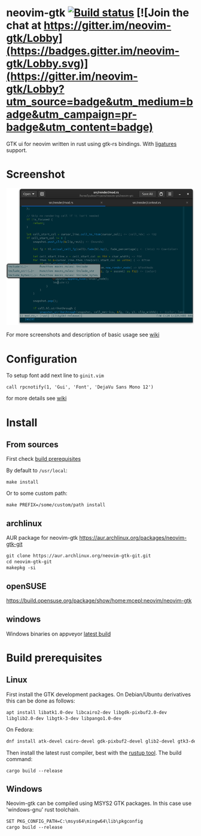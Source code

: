 # neovim-gtk [![Build status](https://ci.appveyor.com/api/projects/status/l58o28e13f829llx/branch/master?svg=true)](https://ci.appveyor.com/project/daa84/neovim-gtk/branch/master) [![Join the chat at https://gitter.im/neovim-gtk/Lobby](https://badges.gitter.im/neovim-gtk/Lobby.svg)](https://gitter.im/neovim-gtk/Lobby?utm_source=badge&utm_medium=badge&utm_campaign=pr-badge&utm_content=badge)
GTK ui for neovim written in rust using gtk-rs bindings. With [ligatures](https://github.com/daa84/neovim-gtk/wiki/Configuration#ligatures) support.

# Screenshot
![Main Window](/screenshots/neovimgtk-screen.png?raw=true)

For more screenshots and description of basic usage see [wiki](https://github.com/daa84/neovim-gtk/wiki/GUI)

# Configuration
To setup font add next line to `ginit.vim`
```vim
call rpcnotify(1, 'Gui', 'Font', 'DejaVu Sans Mono 12')
```
for more details see [wiki](https://github.com/daa84/neovim-gtk/wiki/Configuration)

# Install
## From sources
First check [build prerequisites](#build-prerequisites)

By default to `/usr/local`:
```
make install
```
Or to some custom path:
```
make PREFIX=/some/custom/path install
```

## archlinux
AUR package for neovim-gtk https://aur.archlinux.org/packages/neovim-gtk-git
```shell
git clone https://aur.archlinux.org/neovim-gtk-git.git
cd neovim-gtk-git 
makepkg -si
```
## openSUSE
https://build.opensuse.org/package/show/home:mcepl:neovim/neovim-gtk

## windows
Windows binaries on appveyor
[latest build](https://ci.appveyor.com/api/projects/daa84/neovim-gtk/artifacts/nvim-gtk-mingw64.7z?branch=master)

# Build prerequisites
## Linux
First install the GTK development packages. On Debian/Ubuntu derivatives
this can be done as follows:
```
apt install libatk1.0-dev libcairo2-dev libgdk-pixbuf2.0-dev libglib2.0-dev libgtk-3-dev libpango1.0-dev
```

On Fedora:
```bash
dnf install atk-devel cairo-devel gdk-pixbuf2-devel glib2-devel gtk3-devel pango-devel  
```

Then install the latest rust compiler, best with the
[rustup tool](https://rustup.rs/). The build command:
```
cargo build --release
```

## Windows
Neovim-gtk can be compiled using MSYS2 GTK packages. In this case use 'windows-gnu' rust toolchain.
```
SET PKG_CONFIG_PATH=C:\msys64\mingw64\lib\pkgconfig
cargo build --release
```

